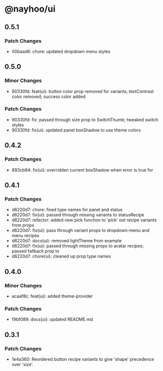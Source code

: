 # @nayhoo/ui

## 0.5.1

### Patch Changes

- 00baad6: chore: updated dropdown menu styles

## 0.5.0

### Minor Changes

- 90330fd: feat(ui): button color prop removed for variants; textContrast color removed; success color added

### Patch Changes

- 90330fd: fix: passed through size prop to SwitchThumb; tweaked switch styles
- 90330fd: fix(ui): updated panel boxShadow to use theme colors

## 0.4.2

### Patch Changes

- 893cb84: fix(ui): overridden current boxShadow when error is true for <TextField />

## 0.4.1

### Patch Changes

- d6220d7: chore: fixed type names for panel and status
- d6220d7: fix(ui): passed through missing variants to statusRecipe
- d6220d7: refactor: added new pick function to 'pick' out recipe variants from props
- d6220d7: fix(ui): pass through variant props to dropdown-menu and menu recipes
- d6220d7: docs(ui): removed lightTheme from example
- d6220d7: fix(ui): passed through missing props to avatar recipes; passed fallback prop to <AvatarFallback />
- d6220d7: chore(ui): cleaned up prop type names

## 0.4.0

### Minor Changes

- acaaf8c: feat(ui): added theme-provider

### Patch Changes

- f9bf089: docs(ui): updated README.md

## 0.3.1

### Patch Changes

- 1e4a360: Reordered button recipe variants to give 'shape' precedence over 'size'.
